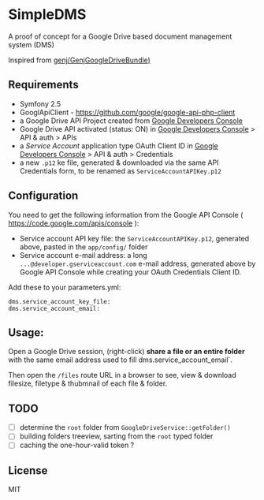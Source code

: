 # SimpleDMS

A proof of concept for a Google Drive based document management system (DMS)  

Inspired from [genj/GenjGoogleDriveBundle)](https://github.com/genj/GenjGoogleDriveBundle)

## Requirements
  
 * Symfony 2.5
 * GooglApiClient - https://github.com/google/google-api-php-client
 * a Google Drive API Project created from [Google Developers Console](https://console.developers.google.com/)
 * Google Drive API activated (status: ON) in [Google Developers Console](https://console.developers.google.com/) > API & auth > APIs
 * a *Service Account* application type OAuth Client ID in [Google Developers Console](https://console.developers.google.com/) > API & auth > Credentials 
 * a new `.p12` ke file, generated & downloaded via the same API Credentials form, to be renamed as `ServiceAccountAPIKey.p12` 
 
## Configuration

You need to get the following information from the Google API Console ( https://code.google.com/apis/console ):

* Service account API key file: the `ServiceAccountAPIKey.p12`, generated above, pasted in the `app/config/` folder
* Service account e-mail address: a long `...@developer.gserviceaccount.com` e-mail address, generated above by Google API Console while creating your OAuth Credentials Client ID.

Add these to your parameters.yml:

```
dms.service_account_key_file:
dms.service_account_email:
```

## Usage:

Open a Google Drive session, (right-click) **share a file or an entire folder** 
with the same email address used to fill dms.service_account_email`.

Then open the `/files` route URL in a browser to see, view & download filesize, filetype & thubmnail of each file & folder.

## TODO

- [ ] determine the `root` folder from `GoogleDriveService::getFolder()`
- [ ] building folders treeview, sarting from the `root` typed folder
- [ ] caching the one-hour-valid token ?

## License

MIT
